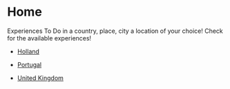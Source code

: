 # Home

Experiences To Do in a country, place, city a location of your choice! Check for the available experiences!


* [Holland](/Holland/)

* [Portugal](/Portugal/)
  
* [United Kingdom](/United-Kingdom/)
  
